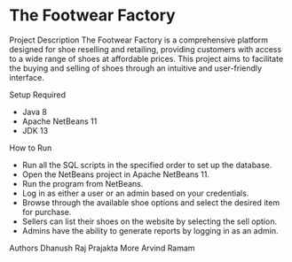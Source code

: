 # The Footwear Factory

Project Description
The Footwear Factory is a comprehensive platform designed for shoe reselling and retailing, providing customers with access to a wide range of shoes at affordable prices. This project aims to facilitate the buying and selling of shoes through an intuitive and user-friendly interface.

Setup Required
- Java 8
- Apache NetBeans 11
- JDK 13

How to Run
- Run all the SQL scripts in the specified order to set up the database.
- Open the NetBeans project in Apache NetBeans 11.
- Run the program from NetBeans.
- Log in as either a user or an admin based on your credentials.
- Browse through the available shoe options and select the desired item for purchase.
- Sellers can list their shoes on the website by selecting the sell option.
- Admins have the ability to generate reports by logging in as an admin.

Authors
Dhanush Raj
Prajakta More
Arvind Ramam
